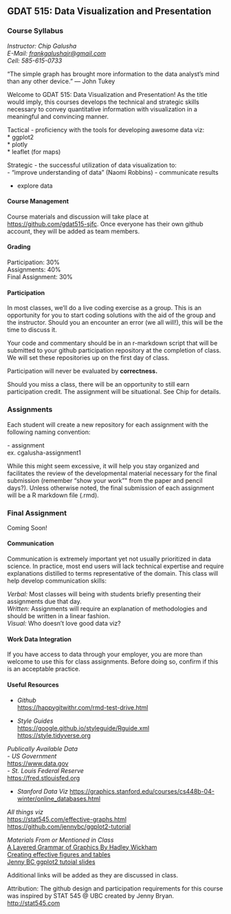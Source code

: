 ## GDAT 515: Data Visualization and Presentation

### Course Syllabus

*Instructor: Chip Galusha*  
*E-Mail: <frankgalushajr@gmail.com>*  
*Cell: 585-615-0733*

“The simple graph has brought more information to the data analyst’s
mind than any other device.” — John Tukey

Welcome to GDAT 515: Data Visualization and Presentation\! As the title
would imply, this courses develops the technical and strategic skills
necessary to convey quantitative information with visualization in a
meaningful and convincing manner.

Tactical - proficiency with the tools for developing awesome data viz:  
\* ggplot2  
\* plotly  
\* leaflet (for maps)

Strategic - the successful utilization of data visualization to:  
\- “improve understanding of data” (Naomi Robbins) - communicate results
- explore data

#### Course Management

Course materials and discussion will take place at
<https://github.com/gdat515-sjfc>. Once everyone has their own github
account, they will be added as team members.

#### Grading

Participation: 30%  
Assignments: 40%  
Final Assignment: 30%

#### Participation

In most classes, we’ll do a live coding exercise as a group. This is an
opportunity for you to start coding solutions with the aid of the group
and the instructor. Should you an encounter an error (we all will\!),
this will be the time to discuss it.

Your code and commentary should be in an r-markdown script that will be
submitted to your github participation repository at the completion of
class. We will set these repositories up on the first day of class.

Participation will never be evaluated by **correctness.**

Should you miss a class, there will be an opportunity to still earn
participation credit. The assignment will be situational. See Chip for
details.

### Assignments

Each student will create a new repository for each assignment with the
following naming convention:

<first initial><last name> - assignment<number>  
ex. cgalusha-assignment1

While this might seem excessive, it will help you stay organized and
facilitates the review of the developmental material necessary for the
final submission (remember “show your work”" from the paper and pencil
days?). Unless otherwise noted, the final submission of each assignment
will be a R markdown file (.rmd).

### Final Assignment

Coming Soon\!

#### Communication

Communication is extremely important yet not usually prioritized in data
science. In practice, most end users will lack technical expertise and
require explanations distilled to terms representative of the domain.
This class will help develop communication skills:

*Verbal:* Most classes will being with students briefly presenting their
assignments due that day.  
*Written:* Assignments will require an explanation of methodologies and
should be written in a linear fashion.  
*Visual:* Who doesn’t love good data viz?

#### Work Data Integration

If you have access to data through your employer, you are more than
welcome to use this for class assignments. Before doing so, confirm if
this is an acceptable practice.

#### Useful Resources

  - *Github*  
    <https://happygitwithr.com/rmd-test-drive.html>

  - *Style Guides*  
    <https://google.github.io/styleguide/Rguide.xml>  
    <https://style.tidyverse.org>

*Publically Available Data*  
\- *US Government*  
<https://www.data.gov>  
\- *St. Louis Federal Reserve*  
<https://fred.stlouisfed.org>

  - *Stanford Data Viz*
    <https://graphics.stanford.edu/courses/cs448b-04-winter/online_databases.html>

*All things viz*  
<https://stat545.com/effective-graphs.html>  
<https://github.com/jennybc/ggplot2-tutorial>

*Materials From or Mentioned in Class*  
[A Layered Grammar of Graphics By Hadley
Wickham](http://vita.had.co.nz/papers/layered-grammar.pdf)  
[Creating effective figures and
tables](https://www.biostat.wisc.edu/~kbroman/presentations/graphs2018.pdf)  
[Jenny BC ggplot2 tutoial
slides](https://github.com/jennybc/ggplot2-tutorial/tree/master/ggplot2-tutorial-slides)

Additional links will be added as they are discussed in class.

Attribution: The github design and participation requirements for this
course was inspired by STAT 545 @ UBC created by Jenny Bryan.
<http://stat545.com>
